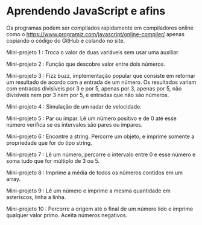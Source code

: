 # Aprendendo JavaScript e afins
Os programas podem ser compilados rapidamente em compiladores online como o https://www.programiz.com/javascript/online-compiler/ apenas copiando o código do GitHub e colando no site.

Mini-projeto 1 : Troca o valor de duas variáveis sem usar uma auxiliar.

Mini-projeto 2 : Função que descobre valor entre dois números.

Mini-projeto 3 : Fizz buzz, implementação popular que consiste em retornar um resultado de acordo com a entrada de um número. Os resultados variam com entradas divisíveis por 3 e por 5, apenas por 3, apenas por 5, não divisíveis nem por 3 nem por 5, e entradas que não são números.

Mini-projeto 4 : Simulação de um radar de velocidade.

Mini-projeto 5 : Par ou ímpar. Lê um número positivo e de 0 até esse número verifica se os intervalos são pares ou ímpares.

Mini-projeto 6 : Encontre a string. Percorre um objeto, e imprime somente a propriedade que for do tipo string.

Mini-projeto 7 : Lê um número, percorre o intervalo entre 0 e esse número e soma tudo que for múltiplo de 3 ou 5.

Mini-projeto 8 : Imprime a média de todos os números contidos em um array.

Mini-projeto 9 : Lê um número e imprime a mesma quantidade em asteriscos, linha a linha.

Mini-projeto 10 : Percorre a origem até o final de um número lido e imprime qualquer valor primo. Aceita números negativos.